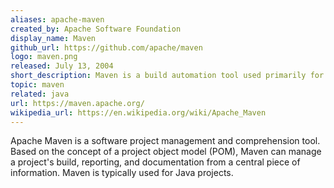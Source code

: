 ```yaml
---
aliases: apache-maven
created_by: Apache Software Foundation
display_name: Maven
github_url: https://github.com/apache/maven
logo: maven.png
released: July 13, 2004
short_description: Maven is a build automation tool used primarily for Java projects.
topic: maven
related: java
url: https://maven.apache.org/
wikipedia_url: https://en.wikipedia.org/wiki/Apache_Maven
---
```

Apache Maven is a software project management and comprehension tool. Based on the concept of a project object model (POM), Maven can manage a project's build, reporting, and documentation from a central piece of information. Maven is typically used for Java projects.

